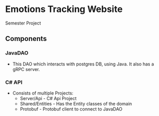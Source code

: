 # Emotions Tracking Website
Semester Project
## Components
### JavaDAO 
- This DAO which interacts with postgres DB, using Java. It also has a gRPC server.
### C# API
- Consists of multiple Projects:
	- Server/Api - C# Api Project
	- Shared/Entities  - Has the Entity classes of the domain
	- Protobuf - Protobuf client to connect to JavaDAO

